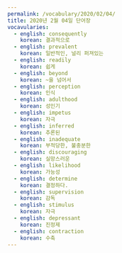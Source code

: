```yaml
---
permalink: /vocabulary/2020/02/04/
title: 2020년 2월 04일 단어장
vocavularies:
  - english: consequently
    korean: 결과적으로
  - english: prevalent
    korean: 일반적인, 널리 퍼져있는
  - english: readily
    korean: 쉽게
  - english: beyond
    korean: ~을 넘어서
  - english: perception
    korean: 인식
  - english: adulthood
    korean: 성인기
  - english: impetus
    korean: 자극
  - english: inferred
    korean: 추론된
  - english: inadequate
    korean: 부적당한, 불충분한
  - english: discouraging
    korean: 실망스러운
  - english: likelihood
    korean: 가능성
  - english: determine
    korean: 결정하다.
  - english: supervision
    korean: 감독
  - english: stimulus
    korean: 자극
  - english: depressant
    korean: 진정제
  - english: contraction
    korean: 수축
---
```

